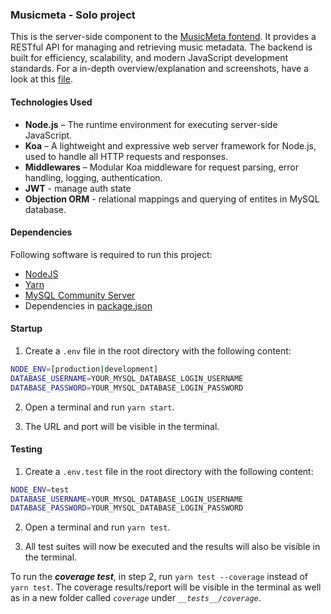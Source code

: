 ### Musicmeta - Solo project

This is the server-side component to the [MusicMeta fontend](https://github.com/Pyrrhusn/musicmeta-frontend). It provides a RESTful API for managing and retrieving music metadata. The backend is built for efficiency, scalability, and modern JavaScript development standards. For a in-depth overview/explanation and screenshots, have a look at this [file](/dossier.md).

#### Technologies Used

- **Node.js** – The runtime environment for executing server-side JavaScript.
- **Koa** – A lightweight and expressive web server framework for Node.js, used to handle all HTTP requests and responses.
- **Middlewares** – Modular Koa middleware for request parsing, error handling, logging, authentication.
- **JWT** - manage auth state
- **Objection ORM** - relational mappings and querying of entites in MySQL database.

#### Dependencies
Following software is required to run this project:
- [NodeJS](https://nodejs.org)
- [Yarn](https://yarnpkg.com)
- [MySQL Community Server](https://dev.mysql.com/downloads/mysql/)
- Dependencies in [package.json](package.json)

#### Startup

1. Create a `.env` file in the root directory with the following content:

```bash
NODE_ENV=[production|development]
DATABASE_USERNAME=YOUR_MYSQL_DATABASE_LOGIN_USERNAME
DATABASE_PASSWORD=YOUR_MYSQL_DATABASE_LOGIN_PASSWORD
```

2. Open a terminal and run `yarn start`.

3. The URL and port will be visible in the terminal.

#### Testing

1. Create a `.env.test` file in the root directory with the following content:

```bash
NODE_ENV=test
DATABASE_USERNAME=YOUR_MYSQL_DATABASE_LOGIN_USERNAME
DATABASE_PASSWORD=YOUR_MYSQL_DATABASE_LOGIN_PASSWORD
```

2. Open a terminal and run `yarn test`.

3. All test suites will now be executed and the results will also be visible in the terminal.

To run the **_coverage test_**, in step 2, run `yarn test --coverage` instead of `yarn test`. The coverage results/report will be visible in the terminal as well as in a new folder called _`coverage`_ under _`__tests__/coverage`_.
